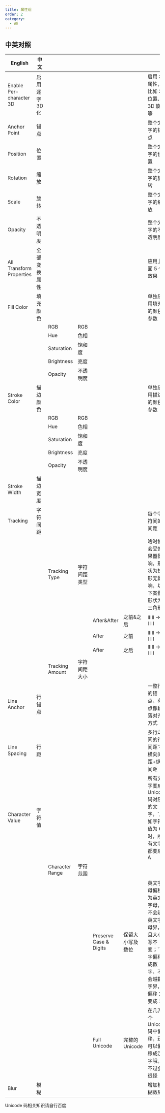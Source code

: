 ```yaml
---
title: 属性组
order: 2
category:
  - AE
---
```


## 中英对照

| English                  | 中文           |                 |              |                        |                  |                                                                                                         |
| ------------------------ | -------------- | --------------- | ------------ | ---------------------- | ---------------- | ------------------------------------------------------------------------------------------------------- |
| Enable Per-character 3D  | 启用逐字 3D 化 |                 |              |                        |                  | 启用 3D 属性，比如 3D 位置、3D 旋转等                                                                   |
| Anchor Point             | 锚点           |                 |              |                        |                  | 整个文字的锚点                                                                                          |
| Position                 | 位置           |                 |              |                        |                  | 整个文字的位置                                                                                          |
| Rotation                 | 缩放           |                 |              |                        |                  | 整个文字的旋转                                                                                          |
| Scale                    | 旋转           |                 |              |                        |                  | 整个文字的缩放                                                                                          |
| Opacity                  | 不透明度       |                 |              |                        |                  | 整个文字的不透明度                                                                                      |
| All Transform Properties | 全部变换属性   |                 |              |                        |                  | 应用上面 5 个效果                                                                                       |
| Fill Color               | 填充颜色       |                 |              |                        |                  | 单独应用填充的颜色参数                                                                                  |
|                          |                | RGB             | RGB          |                        |                  |                                                                                                         |
|                          |                | Hue             | 色相         |                        |                  |                                                                                                         |
|                          |                | Saturation      | 饱和度       |                        |                  |                                                                                                         |
|                          |                | Brightness      | 亮度         |                        |                  |                                                                                                         |
|                          |                | Opacity         | 不透明度     |                        |                  |                                                                                                         |
| Stroke Color             | 描边颜色       |                 |              |                        |                  | 单独应用描边的颜色参数                                                                                  |
|                          |                | RGB             | RGB          |                        |                  |                                                                                                         |
|                          |                | Hue             | 色相         |                        |                  |                                                                                                         |
|                          |                | Saturation      | 饱和度       |                        |                  |                                                                                                         |
|                          |                | Brightness      | 亮度         |                        |                  |                                                                                                         |
|                          |                | Opacity         | 不透明度     |                        |                  |                                                                                                         |
| Stroke Width             | 描边宽度       |                 |              |                        |                  |                                                                                                         |
| Tracking                 | 字符间距       |                 |              |                        |                  | 每个字符间的间距                                                                                        |
|                          |                | Tracking Type   | 字符间距类型 |                        |                  | 啥时候会受效果器影响，形状为矩形无影响，以下案例形状为三角形                                            |
|                          |                |                 |              | After&After            | 之前&之后        | IIIII → I I I I I                                                                                       |
|                          |                |                 |              | After                  | 之前             | IIIII → I I I I I                                                                                       |
|                          |                |                 |              | After                  | 之后             | IIIII → I I I I I                                                                                       |
|                          |                | Tracking Amount | 字符间距大小 |                        |                  |                                                                                                         |
| Line Anchor              | 行锚点         |                 |              |                        |                  | 一整行的锚点，有点像段落对齐方式                                                                        |
| Line Spacing             | 行距           |                 |              |                        |                  | 多行之间的行间距`有横向间距+纵向间距                                                                    |     | Character Offset | 字符位移 |                     |              |     |     | 基于 Unicode 码把字符进行偏移，`比如偏移为 2 时，A 变成 C |
| Character Value          | 字符值         |                 |              |                        |                  | 所有文字变成 Unicode 码对应的文字，`比如字符值为 65 时，所有文字都变成 A                                |     |                  |          | Character Alignment | 字符对齐方式 |     |     |                                                           |     |     |     |     |     | Left or Top | 左侧或顶部 |     |     |     |     |     |     | Center | 中间 |     |     |     |     |     |     | Right or Bottom | 右侧或底部 |     |     |     |     |     |     | Adjust Kerning | 调整字偶间距 | 调整字形间距，因为英文字符形状不规则，有宽有窄，排列在一起的疏密不一致，勾选后会尽量一致`AIRPORT：很明显，I 的默认占位好小 |
|                          |                | Character Range | 字符范围     |                        |                  |                                                                                                         |
|                          |                |                 |              | Preserve Case & Digits | 保留大小写及数位 | 英文字母偏移为英文字母，不会越英文字母界，且大小写不变；``数字偏移成数字，不会越数字界，9 偏移 2 变成 1 |
|                          |                |                 |              | Full Unicode           | 完整的 Unicode   | 在几万个 Unicode 码中偏移，还可以偏移成汉字哦，不过会很怪                                               |
| Blur                     | 模糊           |                 |              |                        |                  | 增加模糊效果                                                                                            |

Unicode 码相关知识请自行百度
